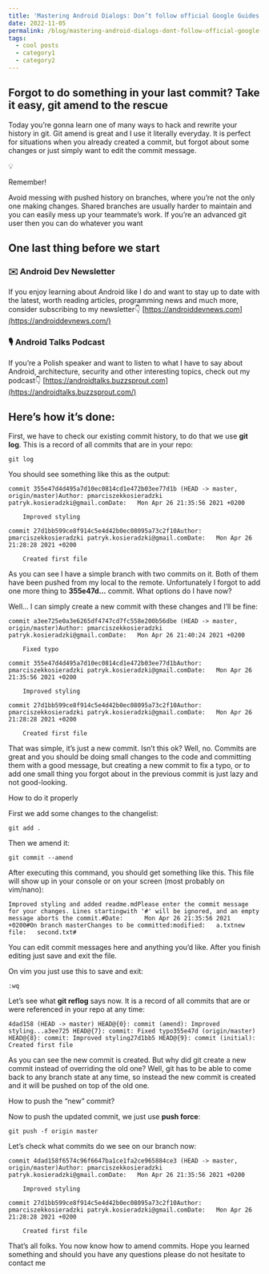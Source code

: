 ```yaml
---
title: 'Mastering Android Dialogs: Don’t follow official Google Guides'
date: 2022-11-05
permalink: /blog/mastering-android-dialogs-dont-follow-official-google-guides/
tags:
  - cool posts
  - category1
  - category2
---
```


## Forgot to do something in your last commit? Take it easy, git amend to the rescue

Today you’re gonna learn one of many ways to hack and rewrite your history in git. Git amend is great and I use it literally everyday. It is perfect for situations when you already created a commit, but forgot about some changes or just simply want to edit the commit message.

💡

Remember!

Avoid messing with pushed history on branches, where you’re not the only one making changes. Shared branches are usually harder to maintain and you can easily mess up your teammate’s work.
If you’re an advanced git user then you can do whatever you want

## One last thing before we start

### ✉️ Android Dev Newsletter

If you enjoy learning about Android like I do and want to stay up to date with the latest, worth reading articles, programming news and much more, consider subscribing to my newsletter👇
[https://androiddevnews.com](https://androiddevnews.com/)

### 🎙 Android Talks Podcast

If you’re a Polish speaker and want to listen to what I have to say about Android, architecture, security and other interesting topics, check out my podcast👇
[https://androidtalks.buzzsprout.com](https://androidtalks.buzzsprout.com/)

## Here’s how it’s done:

First, we have to check our existing commit history, to do that we use **git log**. This is a record of all commits that are in your repo:

    git log

You should see something like this as the output:

    commit 355e47d4d495a7d10ec0814cd1e472b03ee77d1b (HEAD -> master, origin/master)Author: pmarciszekkosieradzki patryk.kosieradzki@gmail.comDate:   Mon Apr 26 21:35:56 2021 +0200

        Improved styling

    commit 27d1bb599ce8f914c5e4d42b0ec08095a73c2f10Author: pmarciszekkosieradzki patryk.kosieradzki@gmail.comDate:   Mon Apr 26 21:28:28 2021 +0200

        Created first file

As you can see I have a simple branch with two commits on it. Both of them have been pushed from my local to the remote. Unfortunately I forgot to add one more thing to **355e47d…** commit. What options do I have now?

Well… I can simply create a new commit with these changes and I’ll be fine:

    commit a3ee725e0a3e6265df4747cd7fc558e200b56dbe (HEAD -> master, origin/master)Author: pmarciszekkosieradzki patryk.kosieradzki@gmail.comDate:   Mon Apr 26 21:40:24 2021 +0200

        Fixed typo

    commit 355e47d4d495a7d10ec0814cd1e472b03ee77d1bAuthor: pmarciszekkosieradzki patryk.kosieradzki@gmail.comDate:   Mon Apr 26 21:35:56 2021 +0200

        Improved styling

    commit 27d1bb599ce8f914c5e4d42b0ec08095a73c2f10Author: pmarciszekkosieradzki patryk.kosieradzki@gmail.comDate:   Mon Apr 26 21:28:28 2021 +0200

        Created first file

That was simple, it’s just a new commit. Isn’t this ok? Well, no. Commits are great and you should be doing small changes to the code and committing them with a good message, but creating a new commit to fix a typo, or to add one small thing you forgot about in the previous commit is just lazy and not good-looking.

How to do it properly

First we add some changes to the changelist:

    git add .

Then we amend it:

    git commit --amend

After executing this command, you should get something like this. This file will show up in your console or on your screen (most probably on vim/nano):

    Improved styling and added readme.mdPlease enter the commit message for your changes. Lines startingwith '#' will be ignored, and an empty message aborts the commit.#Date:      Mon Apr 26 21:35:56 2021 +0200#On branch masterChanges to be committed:modified:   a.txtnew file:   second.txt#

You can edit commit messages here and anything you’d like. After you finish editing just save and exit the file.

On vim you just use this to save and exit:

    :wq

Let’s see what **git reflog** says now. It is a record of all commits that are or were referenced in your repo at any time:

    4dad158 (HEAD -> master) HEAD@{0}: commit (amend): Improved styling...a3ee725 HEAD@{7}: commit: Fixed typo355e47d (origin/master) HEAD@{8}: commit: Improved styling27d1bb5 HEAD@{9}: commit (initial): Created first file

As you can see the new commit is created. But why did git create a new commit instead of overriding the old one? Well, git has to be able to come back to any branch state at any time, so instead the new commit is created and it will be pushed on top of the old one.

How to push the “new” commit?

Now to push the updated commit, we just use **push force**:

    git push -f origin master

Let’s check what commits do we see on our branch now:

    commit 4dad158f6574c96f6647ba1ce1fa2ce965884ce3 (HEAD -> master, origin/master)Author: pmarciszekkosieradzki patryk.kosieradzki@gmail.comDate:   Mon Apr 26 21:35:56 2021 +0200

        Improved styling

    commit 27d1bb599ce8f914c5e4d42b0ec08095a73c2f10Author: pmarciszekkosieradzki patryk.kosieradzki@gmail.comDate:   Mon Apr 26 21:28:28 2021 +0200

        Created first file

That’s all folks. You now know how to amend commits. Hope you learned something and should you have any questions please do not hesitate to contact me